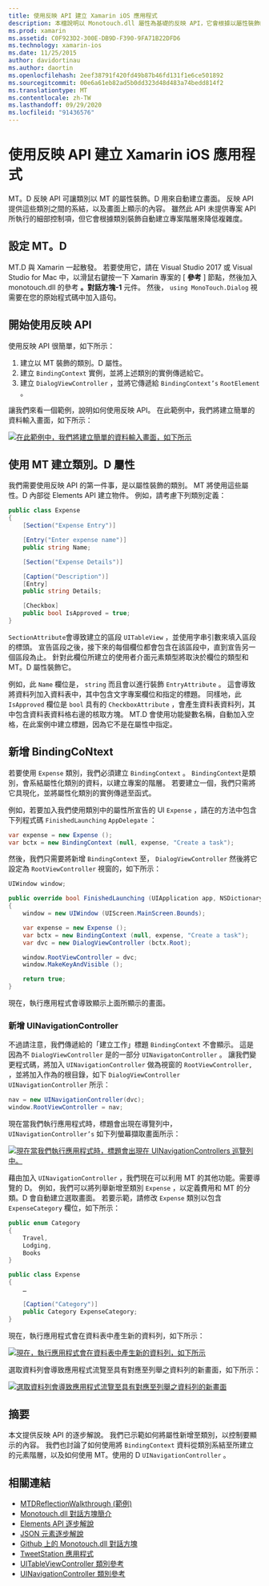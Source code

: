 ```yaml
---
title: 使用反映 API 建立 Xamarin iOS 應用程式
description: 本檔說明以 Monotouch.dll 屬性為基礎的反映 API，它會根據以屬性裝飾的類別來建立 UI。
ms.prod: xamarin
ms.assetid: C0F923D2-300E-DB9D-F390-9FA71B22DFD6
ms.technology: xamarin-ios
ms.date: 11/25/2015
author: davidortinau
ms.author: daortin
ms.openlocfilehash: 2eef38791f420fd49b87b46fd131f1e6ce501892
ms.sourcegitcommit: 00e6a61eb82ad5b0dd323d48d483a74bedd814f2
ms.translationtype: MT
ms.contentlocale: zh-TW
ms.lasthandoff: 09/29/2020
ms.locfileid: "91436576"
---
```

# <a name="creating-a-xamarinios-application-using-the-reflection-api"></a>使用反映 API 建立 Xamarin iOS 應用程式

MT。D 反映 API 可讓類別以 MT 的屬性裝飾。D 用來自動建立畫面。 反映 API 提供這些類別之間的系結，以及畫面上顯示的內容。 雖然此 API 未提供專案 API 所執行的細部控制項，但它會根據類別裝飾自動建立專案階層來降低複雜度。

## <a name="setting-up-mtd"></a>設定 MT。D

MT.D 與 Xamarin 一起散發。 若要使用它，請在 Visual Studio 2017 或 Visual Studio for Mac 中，以滑鼠右鍵按一下 Xamarin 專案的 [ **參考** ] 節點，然後加入 monotouch.dll 的參考 **。對話方塊-1** 元件。 然後， `using MonoTouch.Dialog` 視需要在您的原始程式碼中加入語句。

## <a name="getting-started-with-the-reflection-api"></a>開始使用反映 API

使用反映 API 很簡單，如下所示：

1. 建立以 MT 裝飾的類別。D 屬性。
1. 建立  `BindingContext` 實例，並將上述類別的實例傳遞給它。
1. 建立  `DialogViewController` ，並將它傳遞給  `BindingContext’s` `RootElement` 。

讓我們來看一個範例，說明如何使用反映 API。 在此範例中，我們將建立簡單的資料輸入畫面，如下所示：

 [![在此範例中，我們將建立簡單的資料輸入畫面，如下所示](reflection-api-walkthrough-images/01-expense-entry.png)](reflection-api-walkthrough-images/01-expense-entry.png#lightbox)

## <a name="creating-a-class-with-mtd-attributes"></a>使用 MT 建立類別。D 屬性

我們需要使用反映 API 的第一件事，是以屬性裝飾的類別。 MT 將使用這些屬性。D 內部從 Elements API 建立物件。 例如，請考慮下列類別定義：

```csharp
public class Expense
{
    [Section("Expense Entry")]

    [Entry("Enter expense name")]
    public string Name;

    [Section("Expense Details")]

    [Caption("Description")]
    [Entry]
    public string Details;

    [Checkbox]
    public bool IsApproved = true;
}
```

`SectionAttribute`會導致建立的區段 `UITableView` ，並使用字串引數來填入區段的標頭。 宣告區段之後，接下來的每個欄位都會包含在該區段中，直到宣告另一個區段為止。
針對此欄位所建立的使用者介面元素類型將取決於欄位的類型和 MT。D 屬性裝飾它。

例如，此 `Name` 欄位是， `string` 而且會以進行裝飾 `EntryAttribute` 。 這會導致將資料列加入資料表中，其中包含文字專案欄位和指定的標題。 同樣地，此 `IsApproved` 欄位是 `bool` 具有的 `CheckboxAttribute` ，會產生資料表資料列，其中包含資料表資料格右邊的核取方塊。 MT.D 會使用功能變數名稱，自動加入空格，在此案例中建立標題，因為它不是在屬性中指定。

## <a name="adding-the-bindingcontext"></a>新增 BindingCoNtext

若要使用 `Expense` 類別，我們必須建立 `BindingContext` 。 `BindingContext`是類別，會系結屬性化類別的資料，以建立專案的階層。 若要建立一個，我們只需將它具現化，並將屬性化類別的實例傳遞至函式。

例如，若要加入我們使用類別中的屬性所宣告的 UI `Expense` ，請在的方法中包含下列程式碼 `FinishedLaunching` `AppDelegate` ：

```csharp
var expense = new Expense ();
var bctx = new BindingContext (null, expense, "Create a task");
```

然後，我們只需要將新增 `BindingContext` 至， `DialogViewController` 然後將它設定為 `RootViewController` 視窗的，如下所示：

```csharp
UIWindow window;

public override bool FinishedLaunching (UIApplication app, NSDictionary options)
{   
    window = new UIWindow (UIScreen.MainScreen.Bounds);

    var expense = new Expense ();
    var bctx = new BindingContext (null, expense, "Create a task");
    var dvc = new DialogViewController (bctx.Root);

    window.RootViewController = dvc;
    window.MakeKeyAndVisible ();

    return true;
}
```

現在，執行應用程式會導致顯示上面所顯示的畫面。

### <a name="adding-a-uinavigationcontroller"></a>新增 UINavigationController

不過請注意，我們傳遞給的「建立工作」標題 `BindingContext` 不會顯示。 這是因為不 `DialogViewController` 是的一部分 `UINavigatonController` 。 讓我們變更程式碼，將加入 `UINavigationController` 做為視窗的 `RootViewController,` ，並將加入作為的根目錄，如下 `DialogViewController` `UINavigationController` 所示：

```csharp
nav = new UINavigationController(dvc);
window.RootViewController = nav;
```

現在當我們執行應用程式時，標題會出現在導覽列中， `UINavigationController’s` 如下列螢幕擷取畫面所示：

 [![現在當我們執行應用程式時，標題會出現在 UINavigationControllers 巡覽列中。](reflection-api-walkthrough-images/02-create-task.png)](reflection-api-walkthrough-images/02-create-task.png#lightbox)

藉由加入 `UINavigationController` ，我們現在可以利用 MT 的其他功能。需要導覽的 D。 例如，我們可以將列舉新增至類別 `Expense` ，以定義費用和 MT 的分類。D 會自動建立選取畫面。 若要示範，請修改 `Expense` 類別以包含 `ExpenseCategory` 欄位，如下所示：

```csharp
public enum Category
{
    Travel,
    Lodging,
    Books
}

public class Expense
{
    …

    [Caption("Category")]
    public Category ExpenseCategory;
}
```

現在，執行應用程式會在資料表中產生新的資料列，如下所示：

 [![現在，執行應用程式會在資料表中產生新的資料列，如下所示](reflection-api-walkthrough-images/03-set-details.png)](reflection-api-walkthrough-images/03-set-details.png#lightbox)

選取資料列會導致應用程式流覽至具有對應至列舉之資料列的新畫面，如下所示：

 [![選取資料列會導致應用程式流覽至具有對應至列舉之資料列的新畫面](reflection-api-walkthrough-images/04-set-category.png)](reflection-api-walkthrough-images/04-set-category.png#lightbox)

 <a name="Summary"></a>

## <a name="summary"></a>摘要

本文提供反映 API 的逐步解說。 我們已示範如何將屬性新增至類別，以控制要顯示的內容。 我們也討論了如何使用將 `BindingContext` 資料從類別系結至所建立的元素階層，以及如何使用 MT。使用的 D `UINavigationController` 。

## <a name="related-links"></a>相關連結

- [MTDReflectionWalkthrough (範例) ](/samples/xamarin/ios-samples/mtdreflectionwalkthrough)
- [Monotouch.dll 對話方塊簡介](~/ios/user-interface/monotouch.dialog/index.md)
- [Elements API 逐步解說](~/ios/user-interface/monotouch.dialog/elements-api-walkthrough.md)
- [JSON 元素逐步解說](~/ios/user-interface/monotouch.dialog/monotouch.dialog-json-markup.md)
- [Github 上的 Monotouch.dll 對話方塊](https://github.com/migueldeicaza/MonoTouch.Dialog)
- [TweetStation 應用程式](https://github.com/migueldeicaza/TweetStation)
- [UITableViewController 類別參考](https://developer.apple.com/library/ios/#DOCUMENTATION/UIKit/Reference/UITableViewController_Class/Reference/Reference.html)
- [UINavigationController 類別參考](https://developer.apple.com/library/ios/#documentation/UIKit/Reference/UINavigationController_Class/Reference/Reference.html)